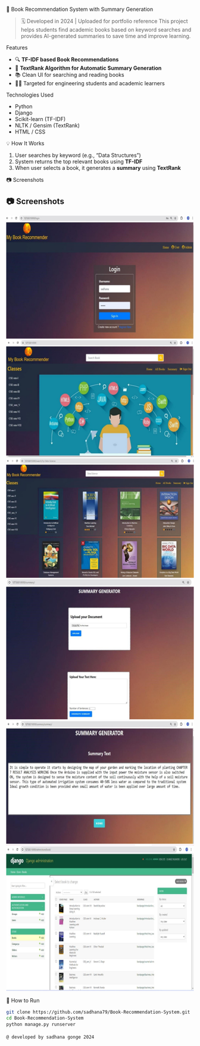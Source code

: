 📖 Book Recommendation System with Summary Generation
> 🗓️ Developed in 2024 | Uploaded for portfolio reference
This project helps students find academic books based on keyword searches and provides AI-generated summaries to save time and improve learning.

 Features
- 🔍 **TF-IDF based Book Recommendations**  
- 📝 **TextRank Algorithm for Automatic Summary Generation**  
- 📚 Clean UI for searching and reading books  
- 👩‍🎓 Targeted for engineering students and academic learners

 Technologies Used
- Python
- Django
- Scikit-learn (TF-IDF)
- NLTK / Gensim (TextRank)
- HTML / CSS

💡 How It Works
1. User searches by keyword (e.g., “Data Structures”)
2. System returns the top relevant books using **TF-IDF**
3. When user selects a book, it generates a **summary** using **TextRank**

📷 Screenshots
## 📷 Screenshots
![Login](https://raw.githubusercontent.com/sadhana79/Book-Recommendation-System-with-Summary-Generation/main/login.jpg)
![Homepage](https://raw.githubusercontent.com/sadhana79/Book-Recommendation-System-with-Summary-Generation/main/homepage.jpg)
![Recommendation](https://raw.githubusercontent.com/sadhana79/Book-Recommendation-System-with-Summary-Generation/main/recommendation.jpg)
![Summary](https://raw.githubusercontent.com/sadhana79/Book-Recommendation-System-with-Summary-Generation/main/summary.jpg)
![Summary Generate](https://raw.githubusercontent.com/sadhana79/Book-Recommendation-System-with-Summary-Generation/main/summarygenerate.jpg)
![Dataset](https://raw.githubusercontent.com/sadhana79/Book-Recommendation-System-with-Summary-Generation/main/dataset.jpg)


🚀 How to Run

```bash
git clone https://github.com/sadhana79/Book-Recommendation-System.git
cd Book-Recommendation-System
python manage.py runserver

@ developed by sadhana gonge 2024
